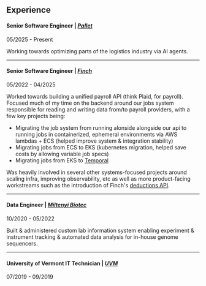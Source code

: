## Experience

#### Senior Software Engineer | [_Pallet_](https://www.pallet.com/)

05/2025 - Present

Working towards optimizing parts of the logistics industry via AI agents.

---

#### Senior Software Engineer | [_Finch_](https://www.tryfinch.com/)

05/2022 - 04/2025

Worked towards building a unified payroll API (think Plaid, for payroll). Focused much of my time on the backend around our jobs system responsible for reading and writing data from/to payroll providers, with a few key projects being:

- Migrating the job system from running alonside alongside our api to running jobs in containerized, ephemeral environments via AWS lambdas + ECS (helped improve system & integration stability)
- Migrating jobs from ECS to EKS (kubernetes migration, helped save costs by allowing variable job specs)
- Migrating jobs from EKS to [Temporal](https://temporal.io/)

Was heavily involved in several other systems-focused projects around scaling infra, improving observability, etc as well as more product-facing workstreams such as the introduction of Finch's [deductions API](https://www.tryfinch.com/product/deductions).

---

#### Data Engineer | [_Miltenyi Biotec_](https://www.miltenyibiotec.com/US-en/)

10/2020 - 05/2022

Built & administered custom lab information system enabling experiment &
instrument tracking & automated data analysis for in-house genome sequencers.

---

#### University of Vermont IT Technician | [_UVM_](https://www.uvm.edu/)

07/2019 - 09/2019
